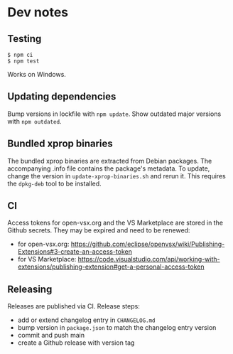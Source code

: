 # Dev notes
## Testing
```
$ npm ci
$ npm test
```
Works on Windows.

## Updating dependencies
Bump versions in lockfile with `npm update`. Show outdated major versions with
`npm outdated`.

## Bundled xprop binaries
The bundled xprop binaries are extracted from Debian packages. The accompanying
.info file contains the package's metadata. To update, change the version in
`update-xprop-binaries.sh` and rerun it. This requires the `dpkg-deb` tool to be
installed.

## CI
Access tokens for open-vsx.org and the VS Marketplace are stored in the Github
secrets. They may be expired and need to be renewed:
* for open-vsx.org: https://github.com/eclipse/openvsx/wiki/Publishing-Extensions#3-create-an-access-token
* for VS Marketplace: https://code.visualstudio.com/api/working-with-extensions/publishing-extension#get-a-personal-access-token

## Releasing
Releases are published via CI. Release steps:

* add or extend changelog entry in `CHANGELOG.md`
* bump version in `package.json` to match the changelog entry version
* commit and push main
* create a Github release with version tag
